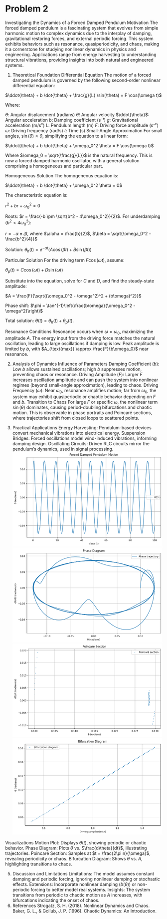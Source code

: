 # Problem 2 
Investigating the Dynamics of a Forced Damped Pendulum
Motivation
The forced damped pendulum is a fascinating system that evolves from simple harmonic motion to complex dynamics due to the interplay of damping, gravitational restoring forces, and external periodic forcing. This system exhibits behaviors such as resonance, quasiperiodicity, and chaos, making it a cornerstone for studying nonlinear dynamics in physics and engineering. Applications range from energy harvesting to understanding structural vibrations, providing insights into both natural and engineered systems.

1. Theoretical Foundation
Differential Equation
The motion of a forced damped pendulum is governed by the following second-order nonlinear differential equation:

$\ddot{\theta} + b \dot{\theta} + \frac{g}{L} \sin(\theta) = F \cos(\omega t)$

Where:

$\theta$: Angular displacement (radians)
$\dot{\theta}$: Angular velocity
$\ddot{\theta}$: Angular acceleration
$b$: Damping coefficient (s⁻¹)
$g$: Gravitational acceleration (m/s²)
$L$: Pendulum length (m)
$F$: Driving force amplitude (s⁻²)
$\omega$: Driving frequency (rad/s)
$t$: Time (s)
Small-Angle Approximation
For small angles, $\sin(\theta) \approx \theta$, simplifying the equation to a linear form:

$\ddot{\theta} + b \dot{\theta} + \omega_0^2 \theta = F \cos(\omega t)$

Where $\omega_0 = \sqrt{\frac{g}{L}}$ is the natural frequency. This is now a forced damped harmonic oscillator, with a general solution comprising a homogeneous and particular part.

Homogeneous Solution
The homogeneous equation is:

$\ddot{\theta} + b \dot{\theta} + \omega_0^2 \theta = 0$

The characteristic equation is:

$r^2 + b r + \omega_0^2 = 0$

Roots: $r = \frac{-b \pm \sqrt{b^2 - 4\omega_0^2}}{2}$. For underdamping ($b^2 < 4\omega_0^2$):

$r = -\alpha \pm i\beta$, where $\alpha = \frac{b}{2}$, $\beta = \sqrt{\omega_0^2 - \frac{b^2}{4}}$

Solution: $\theta_h(t) = e^{-\alpha t} (A \cos(\beta t) + B \sin(\beta t))$

Particular Solution
For the driving term $F \cos(\omega t)$, assume:

$\theta_p(t) = C \cos(\omega t) + D \sin(\omega t)$

Substitute into the equation, solve for $C$ and $D$, and find the steady-state amplitude:

$A = \frac{F}{\sqrt{(\omega_0^2 - \omega^2)^2 + (b\omega)^2}}$

Phase shift: $\phi = \tan^{-1}\left(\frac{b\omega}{\omega_0^2 - \omega^2}\right)$

Total solution: $\theta(t) = \theta_h(t) + \theta_p(t)$.

Resonance Conditions
Resonance occurs when $\omega \approx \omega_0$, maximizing the amplitude $A$. The energy input from the driving force matches the natural oscillation, leading to large oscillations if damping is low. Peak amplitude is limited by $b$, with $A_{\text{max}} \approx \frac{F}{b\omega_0}$ near resonance.

2. Analysis of Dynamics
Influence of Parameters
Damping Coefficient ($b$): Low $b$ allows sustained oscillations; high $b$ suppresses motion, preventing chaos or resonance.
Driving Amplitude ($F$): Larger $F$ increases oscillation amplitude and can push the system into nonlinear regimes (beyond small-angle approximation), leading to chaos.
Driving Frequency ($\omega$): Near $\omega_0$, resonance amplifies motion; far from $\omega_0$, the system may exhibit quasiperiodic or chaotic behavior depending on $F$ and $b$.
Transition to Chaos
For large $F$ or specific $\omega$, the nonlinear term $\sin(\theta)$ dominates, causing period-doubling bifurcations and chaotic motion. This is observable in phase portraits and Poincaré sections, where trajectories shift from closed loops to scattered points.

3. Practical Applications
Energy Harvesting: Pendulum-based devices convert mechanical vibrations into electrical energy.
Suspension Bridges: Forced oscillations model wind-induced vibrations, informing damping design.
Oscillating Circuits: Driven RLC circuits mirror the pendulum’s dynamics, used in signal processing.
![alt text](image-1.png)
![alt text](image-2.png)
![alt text](image-3.png)
![alt text](image-4.png)

Visualizations
Motion Plot: Displays $\theta(t)$, showing periodic or chaotic behavior.
Phase Diagram: Plots $\theta$ vs. $\frac{d\theta}{dt}$, illustrating trajectories.
Poincaré Section: Samples at $t = \frac{2\pi n}{\omega}$, revealing periodicity or chaos.
Bifurcation Diagram: Shows $\theta$ vs. $A$, highlighting transitions to chaos.

5. Discussion and Limitations
Limitations: The model assumes constant damping and periodic forcing, ignoring nonlinear damping or stochastic effects.
Extensions: Incorporate nonlinear damping ($b(\theta)$) or non-periodic forcing to better model real systems.
Insights: The system transitions from periodic to chaotic motion as $A$ increases, with bifurcations indicating the onset of chaos.
6. References
Strogatz, S. H. (2018). Nonlinear Dynamics and Chaos.
Baker, G. L., & Gollub, J. P. (1996). Chaotic Dynamics: An Introduction.